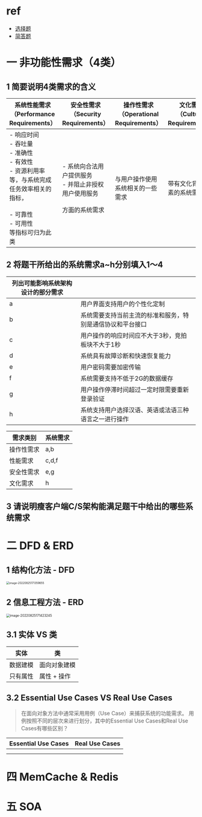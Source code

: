 # ref

- [选择题](https://blog.csdn.net/xxlllq/article/details/99641523)
- [简答题](https://blog.csdn.net/xiaornshuo/article/details/120902801)



# 一 非功能性需求（4类）

## 1 简要说明4类需求的含义

| 系统性能需求（Performance Requirements）                     | 安全性需求（Security Requirements）                          | 操作性需求（Operational Requirements） | 文化需求（Cultural Requirements） |
| ------------------------------------------------------------ | ------------------------------------------------------------ | -------------------------------------- | --------------------------------- |
| - 响应时间<br/>- 吞吐量<br/>- 准确性<br/>- 有效性<br/>- 资源利用率<br/>等，与系统完成任务效率相关的指标，<br/><br/>- 可靠性<br/>- 可用性<br/>等指标可归为此类 | - 系统向合法用户提供服务<br/>- 并阻止非授权用户使用服务<br/><br/>方面的系统需求 | 与用户操作使用系统相关的一些需求       | 带有文化背景因素的系统需求        |



## 2 将题干所给出的系统需求a~h分别填入1～4

| 列出可能影响系统架构设计的部分需求 |                                                            |
| ---------------------------------- | ---------------------------------------------------------- |
| a                                  | 用户界面支持用户的个性化定制                               |
| b                                  | 系统需要支持当前主流的标准和服务，特别是通信协议和平台接口 |
| c                                  | 用户操作的响应时间应不大于3秒，竞拍板块不大于1秒           |
| d                                  | 系统具有故障诊断和快速恢复能力                             |
| e                                  | 用户密码需要加密传输                                       |
| f                                  | 系统需要支持不低于2G的数据缓存                             |
| g                                  | 用户操作停滞时间超过一定时限需要重新登录验证               |
| h                                  | 系统支持用户选择汉语、英语或法语三种语言之一进行操作       |

| 需求类别   | 系统需求 |
| ---------- | -------- |
| 操作性需求 | a,b      |
| 性能需求   | c,d,f    |
| 安全性需求 | e,g      |
| 文化需求   | h        |



## 3 请说明瘦客户端C/S架构能满足题干中给出的哪些系统需求





# 二 DFD & ERD

## 1 结构化方法 - DFD

<img src="https://oss-kelvinvan.oss-cn-chengdu.aliyuncs.com/img/image-20220825171359655.png" alt="image-20220825171359655" style="zoom:50%;" />





## 2 信息工程方法 - ERD

<img src="https://oss-kelvinvan.oss-cn-chengdu.aliyuncs.com/img/image-20220825171423245.png" alt="image-20220825171423245" style="zoom:60%;" />





## 3.1 实体 VS 类

| 实体     | 类           |
| -------- | ------------ |
| 数据建模 | 面向对象建模 |
| 只有属性 | 属性 + 操作  |



## 3.2 Essential Use Cases VS Real Use Cases

> 在面向对象方法中通常采用用例（Use Case）来捕获系统的功能需求。 用例按照不同的层次来进行划分，其中的Essential Use Cases和Real Use Cases有哪些区别？

| Essential Use Cases | Real Use Cases |
| ------------------- | -------------- |
|                     |                |
|                     |                |





# 四 MemCache & Redis





# 五 SOA
